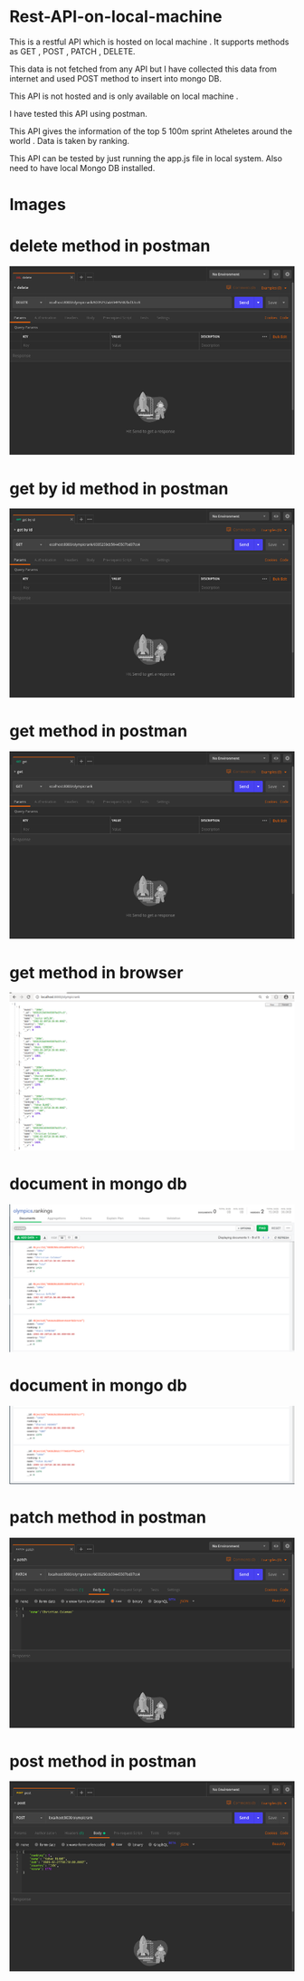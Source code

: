 # Rest-API-on-local-machine
This is a restful API which is hosted on local machine . It supports methods as GET , POST  , PATCH , DELETE.

This data is not fetched from any API but I have collected this data from internet and used POST method to insert into mongo DB.

This API is not hosted and is only available on local machine . 

I have tested this API using postman.

This API gives the information of the top 5 100m sprint Atheletes around the world . Data is taken by ranking.


This API can be tested by just running the app.js file in local system. Also need to have local Mongo DB installed.

# Images

# delete method in postman
![](images/delete%20method%20in%20postman.png)

# get by id method in postman
![](images/get%20by%20id%20method%20in%20postman.png)

# get method in postman
![](images/get%20method%20in%20postman.png)

# get method in browser
![](images/get%20request%20of%20API.png)

# document in mongo db
![](images/mongoose%20compass%20DB%20data-1.png)

# document in mongo db
![](images/mongoose%20compass%20DB%20data-2.png)

# patch method in postman
![](images/patch%20method%20in%20postman.png)

# post method in postman
![](images/post%20method%20in%20postman.png)
